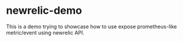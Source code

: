 # newrelic-demo

This is a demo trying to showcase how to use expose prometheus-like metric/event using newrelic API.